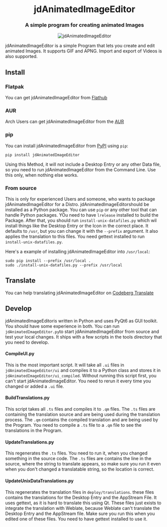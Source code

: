 <h1 align="center">jdAnimatedImageEditor</h1>

<h3 align="center">A simple program for creating animated Images</h3>

<p align="center">
    <img alt="jdAnimatedImageEditor" src="screenshots/MainWindow.png"/>
</p>

jdAnimatedImageEditor is a simple Program that lets you create and edit animated Images.
It supports GIF and APNG.
Import and export of Videos is also supported.

## Install

### Flatpak
You can get jdAnimatedImageEditor from [Flathub](https://flathub.org/apps/page.codeberg.JakobDev.jdAnimatedImageEditor)

### AUR
Arch Users can get jdAnimatedImageEditor from the [AUR](https://aur.archlinux.org/packages/jdanimatedimageeditor)

### pip
You can install jdAnimatedImageEditor from [PyPI](https://pypi.org/project/jdAnimatedImageEditor) using `pip`:
```shell
pip install jdAnimatedImageEditor
```
Using this Method, it will not include a Desktop Entry or any other Data file, so you need to run jdAnimatedImageEditor from the Command Line.
Use this only, when nothing else works.

### From source
This is only for experienced Users and someone, who wants to package jdAnimatedImageEditor for a Distro.
jdAnimatedImageEditorshould be installed as a Python package.
You can use `pip` or any other tool that can handle Python packages.
YOu need to have `lrelease` installed to build the Package.
After that, you should run `install-unix-datafiles.py` which wil install things like the Desktop Entry or the Icon in the correct place.
It defaults to `/usr`, but you can change it with the `--prefix` argument.
It also applies the translation to this files.
You need gettext installed to run `install-unix-datafiles.py`.

Here's a example of installing jdAnimatedImageEditor into `/usr/local`:
```shell
sudo pip install --prefix /usr/local .
sudo ./install-unix-datafiles.py --prefix /usr/local
```

## Translate
You can help translating jdAnimatedImageEditor on [Codeberg Translate](https://translate.codeberg.org/projects/jdAnimatedImageEditor)

## Develop
jdAnimatedImageEditoris written in Python and uses PyQt6 as GUI toolkit. You should have some experience in both.
You can run `jdAnimatedImageEditor.py`to start jdAnimatedImageEditor from source and test your local changes.
It ships with a few scripts in the tools directory that you need to develop.

#### CompileUI.py
This is the most important script. It will take all `.ui` files in `jdAnimatedImageEditor/ui` and compiles it to a Python class
and stores it in `jdAnimatedImageEditor/ui_compiled`. Without running this script first, you can't start jdAnimatedImageEditor.
You need to rerun it every time you changed or added a `.ui` file.

#### BuildTranslations.py
This script takes all `.ts` files and compiles it to `.qm` files.
The `.ts` files are containing the translation source and are being used during the translation process.
The `.qm` contains the compiled translation and are being used by the Program.
You need to compile a `.ts` file to a `.qm` file to see the translations in the Program.

#### UpdateTranslations.py
This regenerates the `.ts` files. You need to run it, when you changed something in the source code.
The `.ts` files are contains the line in the source, where the string to translate appears,
so make sure you run it even when you don't changed a translatable string, so the location is correct.

####  UpdateUnixDataTranslations.py
This regenerates the translation files in `deploy/translations`. these files contains the translations for the Desktop Entry and the AppStream File.
It uses gettext, as it is hard to translate this using Qt.
These files just exists to integrate the translation with Weblate, because Weblate can't translate the Desktop Entry and the AppStream file.
Make sure you run this when you edited one of these files.
You need to have gettext installed to use it.